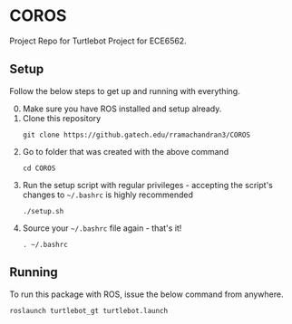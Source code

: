 # COROS

Project Repo for Turtlebot Project for ECE6562.

## Setup

Follow the below steps to get up and running with everything.

0. Make sure you have ROS installed and setup already.
0. Clone this repository
	```
	git clone https://github.gatech.edu/rramachandran3/COROS
	```
0. Go to folder that was created with the above command
	```
	cd COROS
	```
0. Run the setup script with regular privileges - accepting the script's changes to `~/.bashrc` is highly recommended
	```
	./setup.sh
	```
0. Source your `~/.bashrc` file again - that's it!
	```
	. ~/.bashrc
	```

## Running

To run this package with ROS, issue the below command from anywhere.

```
roslaunch turtlebot_gt turtlebot.launch
```
